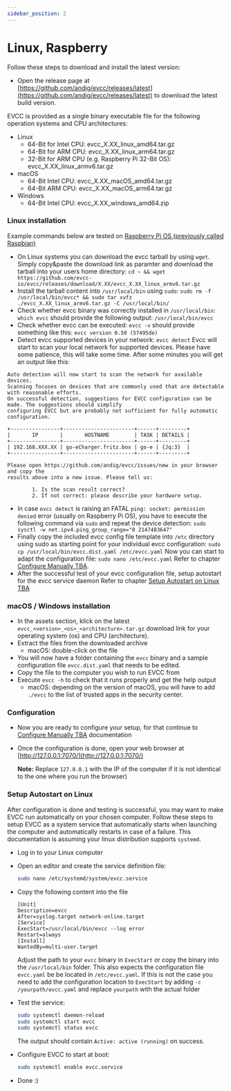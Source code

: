 ```yaml
---
sidebar_position: 2
---
```


# Linux, Raspberry

Follow these steps to download and install the latest version:

- Open the release page at [https://github.com/andig/evcc/releases/latest](https://github.com/andig/evcc/releases/latest) to download the latest build version.

EVCC is provided as a single binary executable file for the following operation systems and CPU architectures:

- Linux
  - 64-Bit for Intel CPU: evcc_X.XX_linux_amd64.tar.gz
  - 64-Bit for ARM CPU: evcc_X.XX_linux_arm64.tar.gz
  - 32-Bit for ARM CPU (e.g. Raspberry Pi 32-Bit OS): evcc_X.XX_linux_armv6.tar.gz
- macOS
  - 64-Bit Intel CPU: evcc_X.XX_macOS_amd64.tar.gz
  - 64-Bit ARM CPU: evcc_X.XX_macOS_arm64.tar.gz
- Windows
  - 64-Bit Intel CPU: evcc_X.XX_windows_amd64.zip

### Linux installation

Example commands below are tested on [Raspberry Pi OS (previously called Raspbian)](https://www.raspberrypi.org/software/)

- On Linux systems you can download the evcc tarball by using `wget`.
  Simply copy&paste the download link as paramter and download the tarball into your users home directory:
  `cd ~ && wget https://github.com/evcc-io/evcc/releases/download/X.XX/evcc_X.XX_linux_armv6.tar.gz`
- Install the tarball content into `/usr/local/bin` using `sudo`:
  `sudo rm -f /usr/local/bin/evcc* && sudo tar xvfz ./evcc_X.XX_linux_armv6.tar.gz -C /usr/local/bin/`
- Check whether evcc binary was correctly installed in `/usr/local/bin`:
  `which evcc`
  should provide the following output: `/usr/local/bin/evcc`
- Check whether evcc can be executed:
  `evcc -v`
  should provide something like this: `evcc version 0.50 (57495de)`
- Detect evcc supported devices in your network:
  `evcc detect`
  Evcc will start to scan your local network for supported devices. Please have some patience, this will take some time.
  After some minutes you will get an output like this:

```
Auto detection will now start to scan the network for available devices.
Scanning focuses on devices that are commonly used that are detectable with reasonable efforts.
On successful detection, suggestions for EVCC configuration can be made. The suggestions should simplify
configuring EVCC but are probably not sufficient for fully automatic configuration.

+----------------+-----------------------+------+---------+
|       IP       |       HOSTNAME        | TASK | DETAILS |
+----------------+-----------------------+------+---------+
| 192.168.XXX.XX | go-eCharger.fritz.box | go-e | {Jq:3}  |
+----------------+-----------------------+------+---------+

Please open https://github.com/andig/evcc/issues/new in your browser and copy the
results above into a new issue. Please tell us:

        1. Is the scan result correct?
        2. If not correct: please describe your hardware setup.
```

- In case `evcc detect` is raising an FATAL `ping: socket: permission denied` error (usually on Raspberry Pi OS), you have to execute the following command via `sudo` and repeat the device detection:
  `sudo sysctl -w net.ipv4.ping_group_range="0 2147483647"`
- Finally copy the included evcc config file template into `/etc` directory using sudo as starting point for your individual evcc configuration:
  `sudo cp /usr/local/bin/evcc.dist.yaml /etc/evcc.yaml`
  Now you can start to adapt the configuration file:
  `sudo nano /etc/evcc.yaml`
  Refer to chapter [Configure Manually TBA](#).
- After the successful test of your evcc configuration file, setup autostart for the evcc service daemon
  Refer to chapter [Setup Autostart on Linux TBA](#)

### macOS / Windows installation

- In the assets section, klick on the latest `evcc_<version>_<os>_<architecture>.tar.gz` download link for your operating system (os) and CPU (architecture).
- Extract the files from the downloaded archive
  - macOS: double-click on the file
- You will now have a folder containing the `evcc` binary and a sample configuration file `evcc.dist.yaml` that needs to be edited.
- Copy the file to the computer you wish to run EVCC from
- Execute `evcc -h` to check that it runs properly and get the help output
  - macOS: depending on the version of macOS, you will have to add `./evcc` to the list of trusted apps in the security center.

### Configuration

- Now you are ready to configure your setup, for that continue to [Configure Manually TBA](#) documentation
- Once the configuration is done, open your web browser at [http://127.0.0.1:7070/](http://127.0.0.1:7070/)

  **Note:** Replace `127.0.0.1` with the IP of the computer if it is not identical to the one where you run the browser)

### Setup Autostart on Linux

After configuration is done and testing is successful, you may want to make EVCC run automatically on your chosen computer. Follow these steps to setup EVCC as a system service that automatically starts when launching the computer and automatically restarts in case of a failure. This documentation is assuming your linux distribution supports `systemd`.

- Log in to your Linux computer
- Open an editor and create the service definition file:

  ```sh
  sudo nano /etc/systemd/system/evcc.service
  ```

- Copy the following content into the file

  ```
  [Unit]
  Description=evcc
  After=syslog.target network-online.target
  [Service]
  ExecStart=/usr/local/bin/evcc --log error
  Restart=always
  [Install]
  WantedBy=multi-user.target
  ```

  Adjust the path to your `evcc` binary in `ExecStart` or copy the binary into the `/usr/local/bin` folder.
  This also expects the configuration file `evcc.yaml` be be located in `/etc/evcc.yaml`. If this is not the case you need to add the configuration location to `ExecStart` by adding `-c /yourpath/evcc.yaml` and replace `yourpath` with the actual folder

- Test the service:

  ```sh
  sudo systemctl daemon-reload
  sudo systemctl start evcc
  sudo systemctl status evcc
  ```

  The output should contain `Active: active (running)` on success.

- Configure EVCC to start at boot:

  ```sh
  sudo systemctl enable evcc.service
  ```

- Done :)
